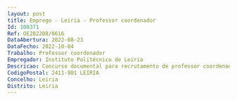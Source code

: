 ```yaml
--- 
layout: post
title: Emprego - Leiria - Professor coordenador
Id: 100371
Ref: OE202208/0616
DataAbertura: 2022-08-23
DataFecho: 2022-10-04
Trabalho: Professor coordenador
Empregador: Instituto Politécnico de Leiria
Descricao: Concurso documental para recrutamento de professor coordenador, área científica de Antropologia, área disciplinar de Antropologia Social e Cultural da Escola Superior de Educação e Ciências Sociais do Politécnico de Leiria.
CodigoPostal: 2411-901 LEIRIA
Concelho: Leiria
Distrito: Leiria
--- 
```


